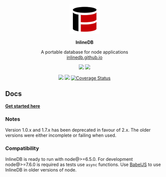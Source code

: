 <p align="center">
    <img alt="inlinedb" src="https://raw.githubusercontent.com/inlinedb/inlinedb-icons/master/idb.png">
</p>

<p align="center">
    <strong>InlineDB</strong>
</p>

<p align="center">
    A portable database for node applications<br>
    <a href="https://inlinedb.github.io">inlinedb.github.io</a>
</p>

<p align="center">
    <a href="https://www.npmjs.com/package/inlinedb"><img src="https://img.shields.io/npm/v/inlinedb.svg"></a>
    <a href="https://www.npmjs.com/package/inlinedb"><img src="https://img.shields.io/npm/dm/inlinedb.svg"></a>
</p>

<p align="center">
    <a href="https://travis-ci.org/inlinedb/inlinedb"><img src="https://img.shields.io/travis/inlinedb/inlinedb.svg?label=units"></a>
    <a href="https://travis-ci.org/inlinedb/inlinedb-e2e"><img src="https://img.shields.io/travis/inlinedb/inlinedb-e2e.svg?label=e2e"></a>
    <a href='https://coveralls.io/github/inlinedb/inlinedb?branch=master'><img src='https://coveralls.io/repos/github/inlinedb/inlinedb/badge.svg?branch=master' alt='Coverage Status' /></a>
</p>

## Docs

[**Get started here**](https://inlinedb.github.io#getting-started)

### Notes

Version 1.0.x and 1.7.x has been deprecated in favour of 2.x. The older versions were either incomplete or failing when
used.

### Compatibility

InlineDB is ready to run with node@>=6.5.0. For development node@>=7.6.0 is required as tests use `async` functions. 
Use [BabelJS](https://babeljs.io) to use InlineDB in older versions of node.
